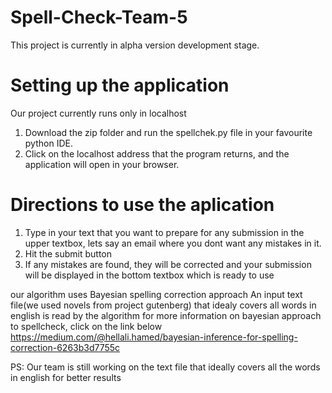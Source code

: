 # Spell-Check-Team-5

This project is currently in alpha version development stage.


# Setting up the application
Our project currently runs only in localhost
1. Download the zip folder and run the spellchek.py file in your favourite python IDE.
2. Click on the localhost address that the program returns, and the application will open in your browser.


# Directions to use the aplication
1. Type in your text that you want to prepare for any submission in the upper textbox, lets say an email where you dont want any mistakes in it.
2. Hit the submit button
3. If any mistakes are found, they will be corrected and your submission will be displayed in the bottom textbox which is ready to use


our algorithm uses Bayesian spelling correction approach
An input text file(we used novels from project gutenberg) that idealy covers all words in english is read by the algorithm
for more information on bayesian approach to spellcheck, click on the link below
https://medium.com/@hellali.hamed/bayesian-inference-for-spelling-correction-6263b3d7755c

PS: Our team is still working on the text file that ideally covers all the words in english for better results
